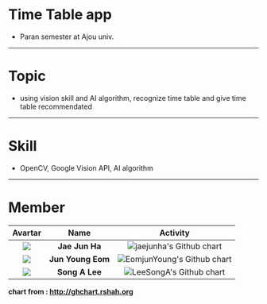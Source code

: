 # Time Table app
- Paran semester at Ajou univ.
---
# Topic
- using vision skill and AI algorithm, recognize time table and give time table recommendated 
---
# Skill
- OpenCV, Google Vision API, AI algorithm 
---
# Member
| Avartar | Name | Activity |
|:--------:|:--------:|:--------:|
| <img src="https://avatars1.githubusercontent.com/u/7951335?v=4&s=100"> | **Jae Jun Ha** | <img src="http://ghchart.rshah.org/jaejunha" alt="jaejunha's Github chart" /> |
| <img src="https://avatars2.githubusercontent.com/u/29747152?v=4&s=100"> | **Jun Young Eom** | <img src="http://ghchart.rshah.org/EomjunYoung" alt="EomjunYoung's Github chart" /> |
| <img src="https://avatars0.githubusercontent.com/u/29747023?v=4&s=100"> | **Song A Lee** | <img src="http://ghchart.rshah.org/LeeSongA" alt="LeeSongA's Github chart" /> |

  **chart from : http://ghchart.rshah.org**
